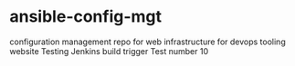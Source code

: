 # ansible-config-mgt
configuration management repo for web infrastructure  for devops tooling website
Testing Jenkins build trigger
Test number 10
